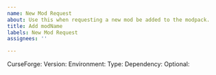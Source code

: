 ```yaml
---
name: New Mod Request
about: Use this when requesting a new mod be added to the modpack.
title: Add modName
labels: New Mod Request
assignees: ''

---
```


<!-- Do not remove any of the existing text here! Simply fill out the template!

Please read this wiki page for help with filling out this template:
https://github.com/MAXimized490/MandA-BofM/wiki/Mod-Requests#new-mod-request
 -->
CurseForge: 
Version: 
Environment: 
Type: 
Dependency: 
Optional:
